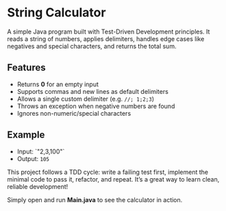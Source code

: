 # String Calculator

A simple Java program built with Test-Driven Development principles. It reads a string of numbers, applies delimiters, handles edge cases like negatives and special characters, and returns the total sum.

## Features

* Returns **0** for an empty input
* Supports commas and new lines as default delimiters
* Allows a single custom delimiter (e.g. `//; 1;2;3`)
* Throws an exception when negative numbers are found
* Ignores non-numeric/special characters

## Example

* Input: \`"2,3,100"`
* Output: `105`

This project follows a TDD cycle: write a failing test first, implement the minimal code to pass it, refactor, and repeat. It’s a great way to learn clean, reliable development!

Simply open and run **Main.java** to see the calculator in action.
